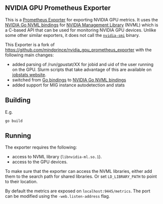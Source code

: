 NVIDIA GPU Prometheus Exporter
------------------------------

This is a [Prometheus Exporter](https://prometheus.io/docs/instrumenting/exporters/) for
exporting NVIDIA GPU metrics. It uses the [NVIDIA Go NVML bindings](github.com/NVIDIA/go-nvml)
for [NVIDIA Management Library](https://developer.nvidia.com/nvidia-management-library-nvml)
(NVML) which is a C-based API that can be used for monitoring NVIDIA GPU devices.
Unlike some other similar exporters, it does not call the
[`nvidia-smi`](https://developer.nvidia.com/nvidia-system-management-interface) binary.

This Exporter is a fork of https://github.com/mindprince/nvidia_gpu_prometheus_exporter with the following main changes:
- added parsing of /run/gpustat/XX for jobid and uid of the user running on the GPU. Slurm scripts that take advantage of this are available on [jobstats website](https://github.com/PrincetonUniversity/jobstats).
- switched from [Go bindings](https://github.com/mindprince/gonvml) to [NVIDIA Go NVML bindings](github.com/NVIDIA/go-nvml)
- added support for MIG instance autodetection and stats

## Building

E.g.
```
go build
```

## Running

The exporter requires the following:
- access to NVML library (`libnvidia-ml.so.1`).
- access to the GPU devices.

To make sure that the exporter can access the NVML libraries, either add them
to the search path for shared libraries. Or set `LD_LIBRARY_PATH` to point to
their location.

By default the metrics are exposed on `localhost:9445/metrics`. The port can be
modified using the `-web.listen-address` flag.
